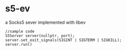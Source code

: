 # s5-ev

a Socks5 sever implemented with libev

```
//sample code
S5Server server(nullptr, port);
server.set_exit_signals(SIGINT | SIGTERM | SIGKILL);
server.run()
```
